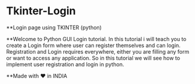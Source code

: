# Tkinter-Login

**Login page using TKINTER (python)

**Welcome to Python GUI Login tutorial. In this tutorial i will teach you to create a Login form where user can register themselves and can login. Registration and Login requires everywhere,  either you are filling any form or want to access any application. So in this tutorial we will see how to implement user registration and login in python.



**Made with ❤ in INDIA
